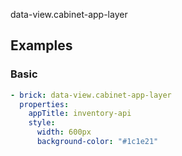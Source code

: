 data-view.cabinet-app-layer

## Examples

### Basic

```yaml preview
- brick: data-view.cabinet-app-layer
  properties:
    appTitle: inventory-api
    style:
      width: 600px
      background-color: "#1c1e21"
```
